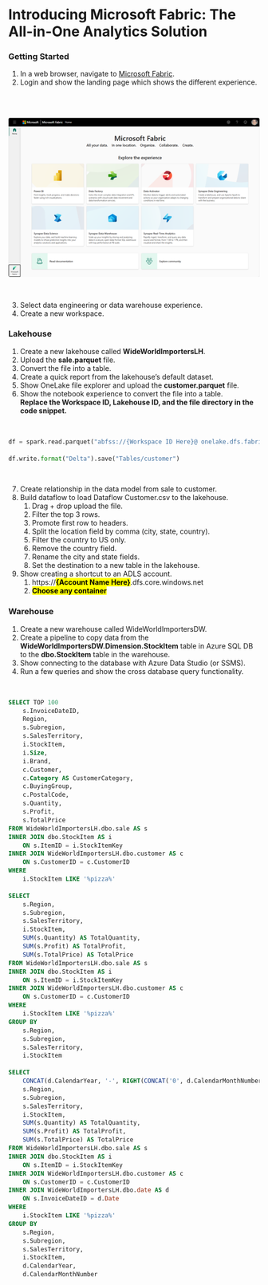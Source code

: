 # Introducing Microsoft Fabric: The All-in-One Analytics Solution

### **Getting Started**

1.	In a web browser, navigate to [Microsoft Fabric](https://fabric.microsoft.com). 
2.	Login and show the landing page which shows the different experience.

<br>

&ensp; &ensp; &ensp; &ensp; ![](./images/fabric_landing_page.png)

<br>

3.	Select data engineering or data warehouse experience.
4.	Create a new workspace.

### **Lakehouse**

1.	Create a new lakehouse called **WideWorldImportersLH**.
2.	Upload the **sale.parquet** file.
3.	Convert the file into a table.
4.	Create a quick report from the lakehouse’s default dataset.
5.	Show OneLake file explorer and upload the **customer.parquet** file. 
6.	Show the notebook experience to convert the file into a table.<br>**Replace the Workspace ID, Lakehouse ID, and the file directory in the code snippet.**

<br>

```python 
df = spark.read.parquet("abfss://{Workspace ID Here}@ onelake.dfs.fabric.microsoft.com/{Lakehouse ID Here}/Files/{Optionally, Directory Here}/customer.parquet")

df.write.format("Delta").save("Tables/customer")
```

<br>

7.	Create relationship in the data model from sale to customer.
8.	Build dataflow to load Dataflow Customer.csv to the lakehouse.
    1. Drag + drop upload the file.  
    2. Filter the top 3 rows.
    3. Promote first row to headers.
    4. Split the location field by comma (city, state, country).
    5. Filter the country to US only.
    6. Remove the country field. 
    7. Rename the city and state fields. 
    8. Set the destination to a new table in the lakehouse.
9.	Show creating a shortcut to an ADLS account. 
    1. https://<mark>**{Account Name Here}**</mark>.dfs.core.windows.net
    2. <mark>**Choose any container**</mark>

### **Warehouse**
1. Create a new warehouse called WideWorldImportersDW.
2. Create a pipeline to copy data from the **WideWorldImportersDW.Dimension.StockItem** table in Azure SQL DB to the **dbo.StockItem** table in the warehouse.
3. Show connecting to the database with Azure Data Studio (or SSMS). 
4. Run a few queries and show the cross database query functionality. 

<br>

```sql
SELECT TOP 100
    s.InvoiceDateID,
    Region,
    s.Subregion,
    s.SalesTerritory,
    i.StockItem,
    i.Size,
    i.Brand,
    c.Customer,
    c.Category AS CustomerCategory,
    c.BuyingGroup,
    c.PostalCode,
    s.Quantity,
    s.Profit,
    s.TotalPrice
FROM WideWorldImportersLH.dbo.sale AS s
INNER JOIN dbo.StockItem AS i
    ON s.ItemID = i.StockItemKey
INNER JOIN WideWorldImportersLH.dbo.customer AS c
    ON s.CustomerID = c.CustomerID
WHERE
    i.StockItem LIKE '%pizza%'

SELECT
    s.Region,
    s.Subregion,
    s.SalesTerritory,
    i.StockItem,
    SUM(s.Quantity) AS TotalQuantity,
    SUM(s.Profit) AS TotalProfit,
    SUM(s.TotalPrice) AS TotalPrice
FROM WideWorldImportersLH.dbo.sale AS s
INNER JOIN dbo.StockItem AS i
    ON s.ItemID = i.StockItemKey
INNER JOIN WideWorldImportersLH.dbo.customer AS c
    ON s.CustomerID = c.CustomerID
WHERE
    i.StockItem LIKE '%pizza%'
GROUP BY
    s.Region,
    s.Subregion,
    s.SalesTerritory,
    i.StockItem

SELECT
    CONCAT(d.CalendarYear, '-', RIGHT(CONCAT('0', d.CalendarMonthNumber), 2)) AS YearMonth,
    s.Region,
    s.Subregion,
    s.SalesTerritory,
    i.StockItem,
    SUM(s.Quantity) AS TotalQuantity,
    SUM(s.Profit) AS TotalProfit,
    SUM(s.TotalPrice) AS TotalPrice
FROM WideWorldImportersLH.dbo.sale AS s
INNER JOIN dbo.StockItem AS i
    ON s.ItemID = i.StockItemKey
INNER JOIN WideWorldImportersLH.dbo.customer AS c
    ON s.CustomerID = c.CustomerID
INNER JOIN WideWorldImportersLH.dbo.date AS d
    ON s.InvoiceDateID = d.Date
WHERE
    i.StockItem LIKE '%pizza%'
GROUP BY
    s.Region,
    s.Subregion,
    s.SalesTerritory,
    i.StockItem,
    d.CalendarYear,
    d.CalendarMonthNumber
```
